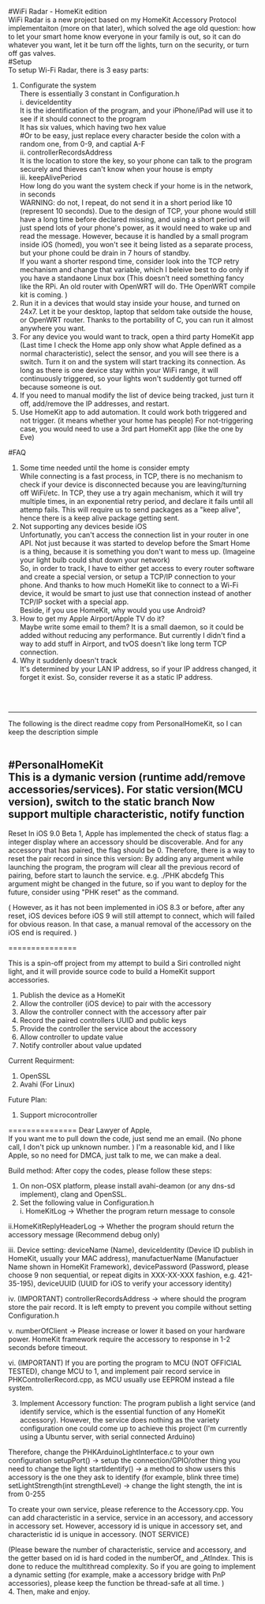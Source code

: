 #WiFi Radar - HomeKit edition<br>
WiFi Radar is a new project based on my HomeKit Accessory Protocol implementaiton (more on that later), which solved the age old question: how to let your smart home know everyone in your family is out, so it can do whatever you want, let it be turn off the lights, turn on the security, or turn off gas valves. <br>
#Setup<br>
To setup Wi-Fi Radar, there is 3 easy parts:<br>
1. Configurate the system<br>
There is essentially 3 constant in Configuration.h<br>
    i. deviceIdentity<br>
        It is the identification of the program, and your iPhone/iPad will use it to see if it should connect to the program<br>
        It has six values, which having two hex value<br>
        #Or to be easy, just replace every character beside the colon with a random one, from 0-9, and captial A-F<br>
    ii. controllerRecordsAddress<br>
        It is the location to store the key, so your phone can talk to the program securely and thieves can't know when your house is empty<br>
    iii. keepAlivePeriod<br>
        How long do you want the system check if your home is in the network, in seconds <br>
        WARNING: do not, I repeat, do not send it in a short period like 10 (represent 10 seconds). Due to the design of TCP, your phone would still have a long time before declared missing, and using a short period will just spend lots of your phone's power, as it would need to wake up and read the message. However, because it is handled by a small program inside iOS (homed), you won't see it being listed as a separate process, but your phone could be drain in 7 hours of standby. <br>
        If you want a shorter respond time, consider look into the TCP retry mechanism and change that variable, which I beleive best to do only if you have a standaone Linux box (This doesn't need something fancy like the RPi. An old router with OpenWRT will do. THe OpenWRT compile kit is coming. )<br>
2. Run it in a devices that would stay inside your house, and turned on 24x7. Let it be your desktop, laptop that seldom take outside the house, or OpenWRT router. Thanks to the portability of C, you can run it almost anywhere you want.  <br>
3. For any device you would want to track, open a third party HomeKit app (Last time I check the Home app only show what Apple defined as a normal characteristic), select the sensor, and you will see there is a switch. Turn it on and the system will start tracking its connection. As long as there is one device stay within your WiFi range, it will continuously triggered, so your lights won't suddently got turned off because someone is out.<br>
4. If you need to manual modify the list of device being tracked, just turn it off, add/remove the IP addresses, and restart. <br>
5. Use HomeKit app to add automation. It could work both triggered and not trigger. (it means whether your home has people) For not-triggering case, you would need to use a 3rd part HomeKit app (like the one by Eve)<br>


#FAQ<br>
1. Some time needed until the home is consider empty<br>
    While connecting is a fast process, in TCP, there is no mechanism to check if your device is disconnected because you are leaving/turning off WiFi/etc. In TCP, they use a try again mechanism, which it will try multiple times, in an exponential retry period, and declare it fails until all attemp fails. This will require us to send packages as a "keep alive", hence there is a keep alive package getting sent. <br>
2. Not supporting any devices beside iOS<br>
    Unfortunatly, you can't access the connection list in your router in one API. Not just because it was started to develop before the Smart Home is a thing, because it is something you don't want to mess up. (Imageine your light bulb could shut down your network)<br>
    So, in order to track, I have to either get access to every router software and create a special version, or setup a TCP/IP connection to your phone. And thanks to how much HomeKit like to connect to a Wi-Fi device, it would be smart to just use that connection instead of another TCP/IP socket with a special app. <br>
    Beside, if you use HomeKit, why would you use Android? <br>
3. How to get my Apple Airport/Apple TV do it?<br>
    Maybe write some email to them? It is a small daemon, so it could be added without reducing any performance. But currently I didn't find a way to add stuff in Airport, and tvOS doesn't like long term TCP connection.<br>
4. Why it suddenly doesn't track<br>
    It's determined by your LAN IP address, so if your IP address changed, it forget it exist. So, consider reverse it as a static IP address. <br>
<br>
<br>



--------------
The following is the direct readme copy from PersonalHomeKit, so I can keep the description simple<br>
<br>



#PersonalHomeKit<br>
This is a dymanic version (runtime add/remove accessories/services). For static version(MCU version), switch to the static branch
Now support multiple characteristic, notify function
---------------
Reset
In iOS 9.0 Beta 1, Apple has implemented the check of status flag: a integer display where an accessory should be discoverable. And for any accessory that has paired, the flag should be 0. 
Therefore, there is a way to reset the pair record in since this version: 
By adding any argument while launching the program, the program will clear all the previous record of pairing, before start to launch the service. 
e.g. ./PHK abcdefg
This argument might be changed in the future, so if you want to deploy for the future, consider using "PHK reset" as the command. 

(
However, as it has not been implemented in iOS 8.3 or before, after any reset, iOS devices before iOS 9 will still attempt to connect, which will failed for obvious reason. 
In that case, a manual removal of the accessory on the iOS end is required. 
)



===============

This is a spin-off project from my attempt to build a Siri controlled night light, and it will provide source code to build a HomeKit support accessories.


1. Publish the device as a HomeKit
2. Allow the controller (iOS device) to pair with the accessory
3. Allow the controller connect with the accessory after pair
4. Record the paired controllers UUID and public keys
5. Provide the controller the service about the accessory
6. Allow controller to update value
7. Notify controller about value updated

Current Requirment:
1. OpenSSL
2. Avahi (For Linux)

Future Plan:
1. Support microcontroller



===============
Dear Lawyer of Apple, <br>
If you want me to pull down the code, just send me an email. (No phone call, I don't pick up unknown number. ) I'm a reasonable kid, and I like Apple, so no need for DMCA, just talk to me, we can make a deal.

Build method:
After copy the codes, please follow these steps:

1. On non-OSX platform, please install avahi-deamon (or any dns-sd implement), clang and OpenSSL.
2. Set the following value in Configuration.h<br>
  i. HomeKitLog -> Whether the program return message to console<br>

  ii.HomeKitReplyHeaderLog -> Whether the program should return the accessory message (Recommend debug only)<br>

  iii. Device setting: deviceName (Name), deviceIdentity (Device ID publish in HomeKit, usually your MAC address), manufactuerName (Manufactuer Name shown in HomeKit Framework), devicePassword (Password, please choose 9 non sequential, or repeat digits in XXX-XX-XXX fashion, e.g. 421-35-195), deviceUUID (UUID for iOS to verify your accessory identity)<br>

  iv. (IMPORTANT) controllerRecordsAddress -> where should the program store the pair record. It is left empty to prevent you compile without setting Configuration.h<br>

  v. numberOfClient -> Please increase or lower it based on your hardware power. HomeKit framework require the accessory to response in 1-2 seconds before timeout. <br>

  vi. (IMPORTANT) If you are porting the program to MCU (NOT OFFICIAL TESTED), change MCU to 1, and implement pair record service in PHKControllerRecord.cpp, as MCU usually use EEPROM instead a file system. <br>

3. Implement Accessory function:
  The program publish a light service (and identify service, which is the essential function of any HomeKit accessory). However, the service does nothing as the variety configuration one could come up to achieve this project (I'm currently using a Ubuntu server, with serial connected Arduino)<br>

  Therefore, change the PHKArduinoLightInterface.c to your own configuration
    setupPort() -> setup the connection/GPIO/other thing you need to change the light
    startIdentify() -> a method to show users this accessory is the one they ask to identify (for example, blink three time)
    setLightStrength(int strengthLevel) -> change the light stength, the int is from 0-255
<br>

To create your own service, please reference to the Accessory.cpp. You can add characteristic in a service, service in an accessory, and accessory in accessory set. However, accessory id is unique in accessory set, and characteristic id is unique in accessory. (NOT SERVICE)<br>

(Please beware the number of characteristic, service and accessory, and the getter based on id is hard coded in the numberOf_ and _AtIndex. This is done to reduce the multithread complexity. So if you are going to implement a dynamic setting (for example, make a accessory bridge with PnP accessories), please keep the function be thread-safe at all time. )
<br>
4. Then, make and enjoy.
<br>
